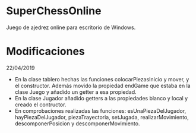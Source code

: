 # SuperChessOnline
Juego de ajedrez online para escritorio de Windows.

# Modificaciones
22/04/2019
- En la clase tablero hechas las funciones colocarPiezasInicio y mover, y el constructor. Además movido la propiedad 
endGame que estaba en la clase Juego y añadido un getter a esa propiedad.
- En la clase Jugador añadido getters a las propiedades blanco y local y creado el contructor.
- En comprobaciones realizadas las funciones: esUnaPiezaDelJugador, hayPiezaDelJugador, piezaTrayectoria, setJugada, realizarMovimiento,
descomponerPosicion y descomponerMovimiento.
